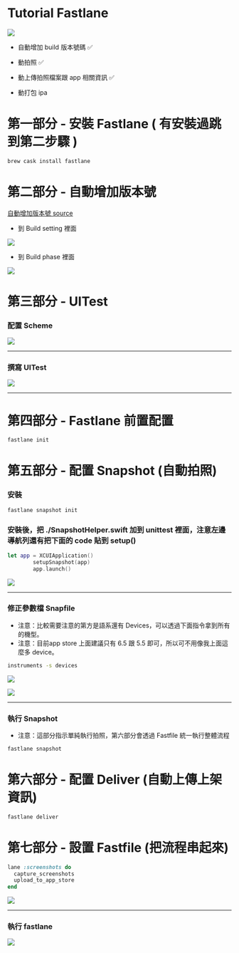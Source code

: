 # Tutorial Fastlane

![](Images/description.png)

* 自動增加 build 版本號碼 ✅

* 動拍照 ✅

* 動上傳拍照檔案跟 app 相關資訊 ✅

* 動打包 ipa

# 第一部分 - 安裝 Fastlane ( 有安裝過跳到第二步驟 )

```bash
brew cask install fastlane
```

# 第二部分 - 自動增加版本號

[自動增加版本號 source ](https://developer.apple.com/library/archive/qa/qa1827/_index.html)

* 到 Build setting 裡面

![](Images/auto_increament_1.png)

* 到 Build phase 裡面

![](Images/auto_increament_2.png)


# 第三部分 - UITest

### 配置 Scheme

![](Images/schema.png)

-------

### 撰寫 UITest

![](Images/uitest.png)

-------

# 第四部分 - Fastlane 前置配置

```bash
fastlane init
```

# 第五部分 - 配置 Snapshot (自動拍照)

### 安裝

```bash
fastlane snapshot init
```

### 安裝後，把 ./SnapshotHelper.swift 加到 unittest 裡面，注意左邊導航列還有把下面的 code 貼到 setup()

```swift
let app = XCUIApplication()
        setupSnapshot(app)
        app.launch()

```

![](Images/add_snapshot_setup.png)

-------

### 修正參數檔 Snapfile

* 注意：比較需要注意的第方是語系還有 Devices，可以透過下面指令拿到所有的機型。
* 注意：目前app store 上面建議只有 6.5 跟 5.5 即可，所以可不用像我上面這麼多 device。

```bash
instruments -s devices
```

![](Images/snapfile.png)

![](Images/devices.png)

-------

### 執行 Snapshot 

* 注意：這部分指示單純執行拍照，第六部分會透過 Fastfile 統一執行整體流程

```bash
fastlane snapshot
```

# 第六部分 - 配置 Deliver (自動上傳上架資訊)

```bash
fastlane deliver
```

# 第七部分 - 設置 Fastfile (把流程串起來)


```ruby
lane :screenshots do
  capture_screenshots
  upload_to_app_store
end
```

![](Images/fastfile.png)

-------

### 執行 fastlane 

![](Images/fastlane.png)









